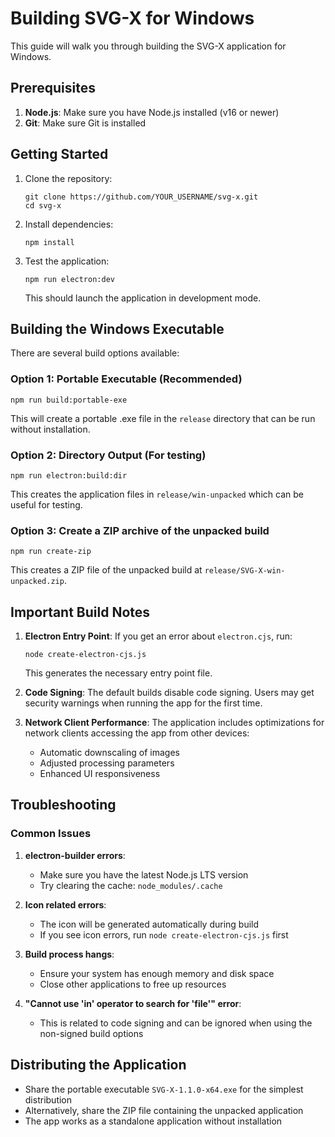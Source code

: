 <!-- Last checked: 2025-03-02 -->

# Building SVG-X for Windows

This guide will walk you through building the SVG-X application for Windows.

## Prerequisites

1. **Node.js**: Make sure you have Node.js installed (v16 or newer)
2. **Git**: Make sure Git is installed 

## Getting Started

1. Clone the repository:
   ```
   git clone https://github.com/YOUR_USERNAME/svg-x.git
   cd svg-x
   ```

2. Install dependencies:
   ```
   npm install
   ```

3. Test the application:
   ```
   npm run electron:dev
   ```
   This should launch the application in development mode.

## Building the Windows Executable

There are several build options available:

### Option 1: Portable Executable (Recommended)
```
npm run build:portable-exe
```
This will create a portable .exe file in the `release` directory that can be run without installation.

### Option 2: Directory Output (For testing)
```
npm run electron:build:dir
```
This creates the application files in `release/win-unpacked` which can be useful for testing.

### Option 3: Create a ZIP archive of the unpacked build
```
npm run create-zip
```
This creates a ZIP file of the unpacked build at `release/SVG-X-win-unpacked.zip`.

## Important Build Notes

1. **Electron Entry Point**: If you get an error about `electron.cjs`, run:
   ```
   node create-electron-cjs.js
   ```
   This generates the necessary entry point file.

2. **Code Signing**: The default builds disable code signing. Users may get security warnings when running the app for the first time.

3. **Network Client Performance**: The application includes optimizations for network clients accessing the app from other devices:
   - Automatic downscaling of images
   - Adjusted processing parameters
   - Enhanced UI responsiveness

## Troubleshooting

### Common Issues

1. **electron-builder errors**:
   - Make sure you have the latest Node.js LTS version
   - Try clearing the cache: `node_modules/.cache`

2. **Icon related errors**:
   - The icon will be generated automatically during build
   - If you see icon errors, run `node create-electron-cjs.js` first

3. **Build process hangs**:
   - Ensure your system has enough memory and disk space
   - Close other applications to free up resources

4. **"Cannot use 'in' operator to search for 'file'" error**:
   - This is related to code signing and can be ignored when using the non-signed build options

## Distributing the Application

- Share the portable executable `SVG-X-1.1.0-x64.exe` for the simplest distribution
- Alternatively, share the ZIP file containing the unpacked application
- The app works as a standalone application without installation 